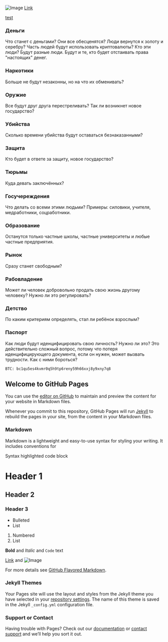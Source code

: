 ![Image](https://static.wixstatic.com/media/7ac599_10e3d91fb1e3408fa7bf4b03f28670ce~mv2.jpg/v1/fill/w_764,h_764,al_c,q_85,usm_0.66_1.00_0.01/7ac599_10e3d91fb1e3408fa7bf4b03f28670ce~mv2.webp)
[Link](https://www.avogado6.com/diary2020?lightbox=dataItem-kgyq2h465)

[test](https://poolsar42.github.io/freedom/test)

### Деньги
Что станет с деньгами? Они все обесценятся? Люди вернутся к золоту и серебру? Часть людей будут использовать криптовалюты? Кто эти люди? Будут разные люди. Будут и те, кто будет отстаивать права "настоящих" денег.

### Наркотики
Больше не будут незаконны, но на что их обменивать?

### Оружие
Все будут друг друга перестреливать? Так ли возникнет новое государство?

### Убийства
Сколько времени убийства будут оставаться безнаказанными?

### Защита
Кто будет в ответе за защиту, новое государство?

### Тюрьмы
Куда девать заключённых?

### Госучереждения
Что делать со всеми этими людьми? Примеры: силовики, учителя, медработники, соцработники.

### Образование
Останутся только частные школы, частные университеты и любые частные предприятия.

### Рынок
Сразу станет свободным?

### Рабовладение
Может ли человек добровольно продать свою жизнь другому человеку? Нужно ли это регулировать?

### Детство
По каким критериям определять, стал ли ребёнок взрослым?

### Паспорт
Как люди будут иденцифицировать свою личность? Нужно ли это? Это действительно сложный вопрос, потому что потеря иденцифицирующего документа, если он нужен, может вызвать трудности. Как с ними бороться?

```
BTC: bc1qu5es4kvmr0q5h9tp6reny59h66xxj8y9xny7q8
```




















## Welcome to GitHub Pages

You can use the [editor on GitHub](https://github.com/poolsar42/freedom/edit/main/README.md) to maintain and preview the content for your website in Markdown files.

Whenever you commit to this repository, GitHub Pages will run [Jekyll](https://jekyllrb.com/) to rebuild the pages in your site, from the content in your Markdown files.

### Markdown

Markdown is a lightweight and easy-to-use syntax for styling your writing. It includes conventions for


Syntax highlighted code block

# Header 1
## Header 2
### Header 3

- Bulleted
- List

1. Numbered
2. List

**Bold** and _Italic_ and `Code` text

[Link](url) and ![Image](src)


For more details see [GitHub Flavored Markdown](https://guides.github.com/features/mastering-markdown/).

### Jekyll Themes

Your Pages site will use the layout and styles from the Jekyll theme you have selected in your [repository settings](https://github.com/poolsar42/freedom/settings). The name of this theme is saved in the Jekyll `_config.yml` configuration file.

### Support or Contact

Having trouble with Pages? Check out our [documentation](https://docs.github.com/categories/github-pages-basics/) or [contact support](https://github.com/contact) and we’ll help you sort it out.
